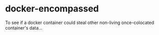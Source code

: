 # docker-encompassed

To see if a docker container could steal other non-living once-colocated container's data...
